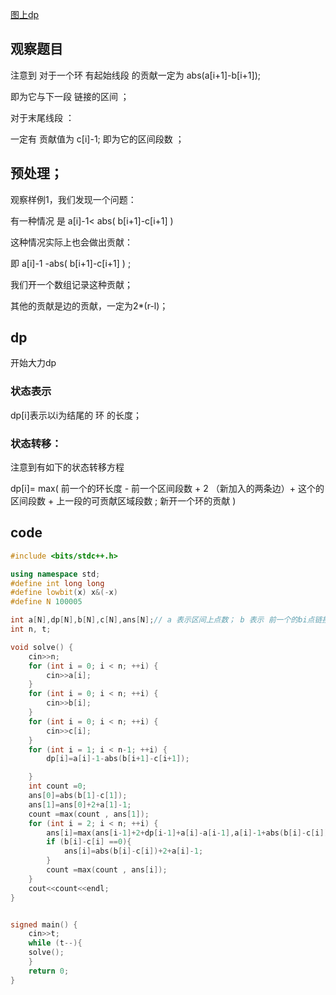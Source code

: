 [图上dp](https://codeforces.com/contest/1476/problem/C)

## 观察题目

注意到 对于一个环 有起始线段 的贡献一定为 abs(a[i+1]-b[i+1]);

即为它与下一段 链接的区间 ；

对于末尾线段 ：

一定有 贡献值为 c[i]-1; 即为它的区间段数 ；

## 预处理；

观察样例1，我们发现一个问题：

有一种情况 是 a[i]-1< abs( b[i+1]-c[i+1] )

这种情况实际上也会做出贡献：

即 a[i]-1 -abs( b[i+1]-c[i+1] ) ;

我们开一个数组记录这种贡献；

其他的贡献是边的贡献，一定为2*(r-l)；

## dp

开始大力dp

### 状态表示

dp[i]表示以i为结尾的 环 的长度；

### 状态转移：

注意到有如下的状态转移方程

dp[i]= max( 前一个的环长度 - 前一个区间段数 + 2 （新加入的两条边）+ 这个的区间段数 +  上一段的可贡献区域段数   ;   新开一个环的贡献 )

## code

```cpp
#include <bits/stdc++.h>

using namespace std;
#define int long long
#define lowbit(x) x&(-x)
#define N 100005

int a[N],dp[N],b[N],c[N],ans[N];// a 表示区间上点数； b 表示 前一个的bi点链接 当前i的第一个点； 
int n, t;

void solve() {
    cin>>n;
    for (int i = 0; i < n; ++i) {
        cin>>a[i];
    }
    for (int i = 0; i < n; ++i) {
        cin>>b[i];
    }
    for (int i = 0; i < n; ++i) {
        cin>>c[i];
    }
    for (int i = 1; i < n-1; ++i) {
        dp[i]=a[i]-1-abs(b[i+1]-c[i+1]);

    }
    int count =0;
    ans[0]=abs(b[1]-c[1]);
    ans[1]=ans[0]+2+a[1]-1;
    count =max(count , ans[1]);
    for (int i = 2; i < n; ++i) {
        ans[i]=max(ans[i-1]+2+dp[i-1]+a[i]-a[i-1],a[i]-1+abs(b[i]-c[i])+2);
        if (b[i]-c[i] ==0){
            ans[i]=abs(b[i]-c[i])+2+a[i]-1;
        }
        count =max(count , ans[i]);
    }
    cout<<count<<endl;
}


signed main() {
    cin>>t;
    while (t--){
    solve();
    }
    return 0;
}
```